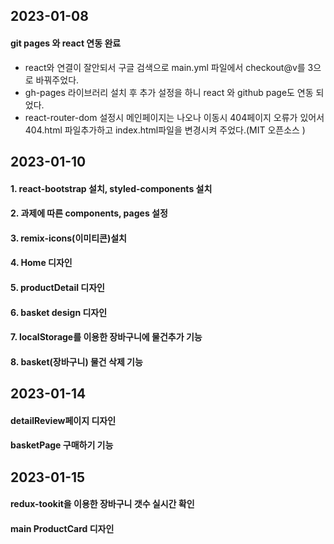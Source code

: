 ## 2023-01-08
#### git pages 와 react 연동 완료
 - react와 연결이 잘안되서 구글 검색으로 main.yml 파일에서 checkout@v를 3으로 바꿔주었다.
 - gh-pages 라이브러리 설치 후 추가 설정을 하니 react 와 github page도 연동 되었다.
 - react-router-dom 설정시 메인페이지는 나오나 이동시 404페이지 오류가 있어서 404.html 파일추가하고 index.html파일을 변경시켜 주었다.(MIT 오픈소스 )

 ## 2023-01-10
 #### 1. react-bootstrap 설치, styled-components 설치
 #### 2. 과제에 따른 components, pages 설정
 #### 3. remix-icons(이미티콘)설치
 #### 4. Home 디자인
 #### 5. productDetail 디자인
 #### 6. basket design 디자인 
 #### 7. localStorage를 이용한 장바구니에 물건추가 기능
 #### 8. basket(장바구니) 물건 삭제 기능
 
 ## 2023-01-14
 #### detailReview페이지 디자인
 #### basketPage 구매하기 기능 

 ## 2023-01-15
 #### redux-tookit을 이용한 장바구니 갯수 실시간 확인
 #### main ProductCard 디자인